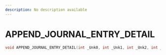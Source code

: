 ```yaml
---
description: No description available 
---
```


# APPEND_JOURNAL_ENTRY_DETAIL

```cpp
void APPEND_JOURNAL_ENTRY_DETAIL(int _Unk0, int _Unk1, int _Unk2, int _Unk3, int _Unk4);
```